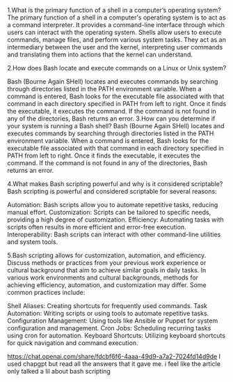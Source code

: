 1.What is the primary function of a shell in a computer’s operating system?
The primary function of a shell in a computer's operating system is to act as a command interpreter. It provides a command-line interface through which users can interact with the operating system. Shells allow users to execute commands, manage files, and perform various system tasks. They act as an intermediary between the user and the kernel, interpreting user commands and translating them into actions that the kernel can understand.

2.How does Bash locate and execute commands on a Linux or Unix system?

Bash (Bourne Again SHell) locates and executes commands by searching through directories listed in the PATH environment variable. When a command is entered, Bash looks for the executable file associated with that command in each directory specified in PATH from left to right. Once it finds the executable, it executes the command. If the command is not found in any of the directories, Bash returns an error.
3.How can you determine if your system is running a Bash shell?
Bash (Bourne Again SHell) locates and executes commands by searching through directories listed in the PATH environment variable. When a command is entered, Bash looks for the executable file associated with that command in each directory specified in PATH from left to right. Once it finds the executable, it executes the command. If the command is not found in any of the directories, Bash returns an error.

4.What makes Bash scripting powerful and why is it considered scriptable?
Bash scripting is powerful and considered scriptable for several reasons:

Automation: Bash scripts allow you to automate repetitive tasks, reducing manual effort.
Customization: Scripts can be tailored to specific needs, providing a high degree of customization.
Efficiency: Automating tasks with scripts often results in more efficient and error-free execution.
Interoperability: Bash scripts can interact with other command-line utilities and system tools.

5.Bash scripting allows for customization, automation, and efficiency.
Discuss methods or practices from your previous work experience or cultural background that aim to achieve similar goals in daily tasks.
In various work environments and cultural backgrounds, methods for achieving efficiency, automation, and customization may differ. Some common practices include:

Shell Aliases: Creating shortcuts for frequently used commands.
Task Automation: Writing scripts or using tools to automate repetitive tasks.
Configuration Management: Using tools like Ansible or Puppet for system configuration and management.
Cron Jobs: Scheduling recurring tasks using cron for automation.
Keyboard Shortcuts: Utilizing keyboard shortcuts for quick navigation and command execution.

https://chat.openai.com/share/fdcbf6f6-4aaa-49d9-a7a2-7024fd14d9de
I used chapgpt but read all the answers that it gave me. i feel like the article only talked a lil about bash scripting
